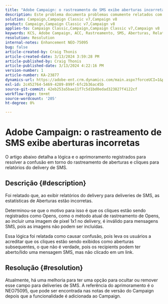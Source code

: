 ```yaml
---
title: "Adobe Campaign: o rastreamento de SMS exibe aberturas incorretas"
description: Este problema documenta problemas comumente relatados com o rastreamento de delivery de SMS exibindo aberturas incorretas no relatório de delivery
solution: Campaign,Campaign Classic v7,Campaign v8
product: Campaign,Campaign Classic v7,Campaign v8
applies-to: Campaign Classic,Campaign,Campaign Classic v7,Campaign v8
keywords: KCS, Adobe Campaign, ACC, Rastreamento, SMS, Aberturas, Relatórios
resolution: Resolution
internal-notes: Enhancement NEO-75095
bug: false
article-created-by: Craig Thonis
article-created-date: 3/13/2024 3:59:28 PM
article-published-by: Craig Thonis
article-published-date: 3/13/2024 4:22:16 PM
version-number: 1
article-number: KA-23877
dynamics-url: https://adobe-ent.crm.dynamics.com/main.aspx?forceUCI=1&pagetype=entityrecord&etn=knowledgearticle&id=5b0416a9-52e1-ee11-904d-6045bd006079
exl-id: 2c452764-5469-4289-899f-6fc2b36ac45b
source-git-commit: 42eb253a5bae11f7c5d1bd0edad323827f4122cf
workflow-type: tm+mt
source-wordcount: '205'
ht-degree: 0%

---
```


# Adobe Campaign: o rastreamento de SMS exibe aberturas incorretas


O artigo abaixo detalha a lógica e o aprimoramento registrados para resolver a confusão em torno do rastreamento de aberturas e cliques para relatórios do delivery de SMS.

## Descrição {#description}


Foi relatado que, ao exibir relatórios do delivery para deliveries de SMS, as estatísticas de Aberturas estão incorretas.

Determinou-se que o motivo para isso é que os cliques estão sendo registrados como Opens, como o método atual de rastreamento de Opens, ao incluir uma imagem de pixel 1x1 no delivery, é inválido para mensagens SMS, pois as imagens não podem ser incluídas.

Essa lógica foi relatada como causar confusão, pois leva os usuários a acreditar que os cliques estão sendo exibidos como aberturas subsequentes, o que não é verdade, pois os recipients podem ter aberto/lido uma mensagem SMS, mas não clicado em um link.


## Resolução {#resolution}


Atualmente, há uma melhoria para ter uma opção para ocultar ou remover esse campo para deliveries de SMS. A referência do aprimoramento é o NEO75095, que pode ser encontrada nas notas de versão do Campaign depois que a funcionalidade é adicionada ao Campaign.
